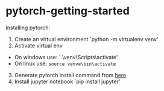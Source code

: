 # pytorch-getting-started

Installing pytorch:
1. Create an virtual environment `python -m virtualenv venv'
2. Activate virtual env
 - On windows use: `.\venv\Scripts\activate'
 - On linux use: `source venve\bin\activate`
3. Generate pytorch install command from [here](https://pytorch.org/get-started/locally/)
4. Install jupyter notebook `pip install jupyter'


